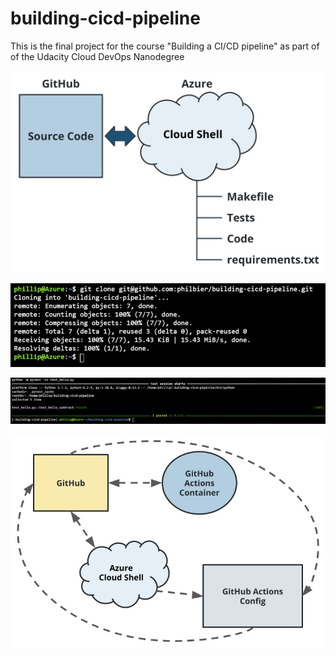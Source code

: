 # building-cicd-pipeline
This is the final project for the course "Building a CI/CD pipeline" as part of of the Udacity Cloud DevOps Nanodegree

![Set up Azure Cloud Shell](./img/set_up_az_shell.PNG)

![Git repo cloned in Azure shell](./img/git_clone_az_shell.PNG)

![Succesfull test of hello.py](./img/test_hello.PNG)



![Configure GitHub Actions](./img/configure_github_actions.PNG)
